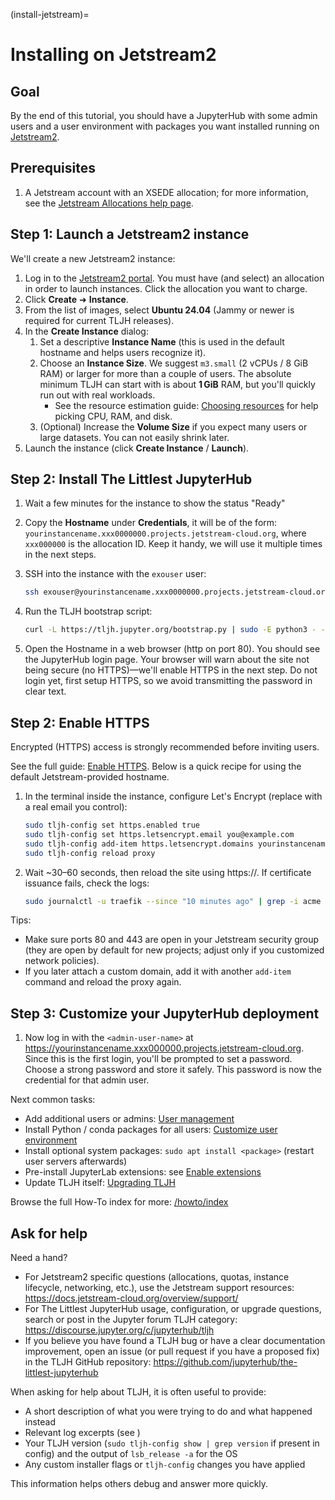(install-jetstream)=

# Installing on Jetstream2

## Goal

By the end of this tutorial, you should have a JupyterHub with some admin
users and a user environment with packages you want installed running on
[Jetstream2](https://jetstream-cloud.org/).

## Prerequisites

1. A Jetstream account with an XSEDE allocation; for more information,
   see the [Jetstream Allocations help page](https://jetstream-cloud.org/allocations/).

## Step 1: Launch a Jetstream2 instance

We'll create a new Jetstream2 instance:

1.  Log in to the [Jetstream2 portal](https://use.jetstream-cloud.org/). You must have (and select) an allocation in order to launch instances. Click the allocation you want to charge.
2.  Click **Create** ➜ **Instance**.
3.  From the list of images, select **Ubuntu 24.04** (Jammy or newer is required for current TLJH releases).
4.  In the **Create Instance** dialog:
    1. Set a descriptive **Instance Name** (this is used in the default hostname and helps users recognize it).
    2. Choose an **Instance Size**. We suggest `m3.small` (2 vCPUs / 8 GiB RAM) or larger for more than a couple of users. The absolute minimum TLJH can start with is about **1 GiB** RAM, but you'll quickly run out with real workloads.
       - See the resource estimation guide: [Choosing resources](/howto/admin/resource-estimation) for help picking CPU, RAM, and disk.
    3. (Optional) Increase the **Volume Size** if you expect many users or large datasets. You can not easily shrink later.
5.  Launch the instance (click **Create Instance** / **Launch**).

## Step 2: Install The Littlest JupyterHub

1. Wait a few minutes for the instance to show the status "Ready"
2. Copy the **Hostname** under **Credentials**, it will be of the form: `yourinstancename.xxx0000000.projects.jetstream-cloud.org`, where `xxx000000` is the allocation ID. Keep it handy, we will use it multiple times in the next steps.

3. SSH into the instance with the `exouser` user:

    ```bash
    ssh exouser@yourinstancename.xxx0000000.projects.jetstream-cloud.org
    ```

4. Run the TLJH bootstrap script:

   ```bash
   curl -L https://tljh.jupyter.org/bootstrap.py | sudo -E python3 - --admin <admin-user-name>
   ```

5.  Open the Hostname in a web browser (http on port 80). You should see the JupyterHub login page. Your browser will warn about the site not being secure (no HTTPS)—we'll enable HTTPS in the next step. Do not login yet, first setup HTTPS, so we avoid transmitting the password in clear text.

## Step 2: Enable HTTPS

Encrypted (HTTPS) access is strongly recommended before inviting users.

See the full guide: [Enable HTTPS](/howto/admin/https). Below is a quick recipe for using the default Jetstream-provided hostname.

1. In the terminal inside the instance, configure Let's Encrypt (replace with a real email you control):
   ```bash
   sudo tljh-config set https.enabled true
   sudo tljh-config set https.letsencrypt.email you@example.com
   sudo tljh-config add-item https.letsencrypt.domains yourinstancename.xxx0000000.projects.jetstream-cloud.org
   sudo tljh-config reload proxy
   ```
2. Wait ~30–60 seconds, then reload the site using https://. If certificate issuance fails, check the logs:
   ```bash
   sudo journalctl -u traefik --since "10 minutes ago" | grep -i acme
   ```

Tips:

- Make sure ports 80 and 443 are open in your Jetstream security group (they are open by default for new projects; adjust only if you customized network policies).
- If you later attach a custom domain, add it with another `add-item` command and reload the proxy again.

## Step 3: Customize your JupyterHub deployment

1. Now log in with the `<admin-user-name>` at https://yourinstancename.xxx000000.projects.jetstream-cloud.org. Since this is the first login, you'll be prompted to set a password. Choose a strong password and store it safely. This password is now the credential for that admin user.

Next common tasks:

- Add additional users or admins: [User management](/howto/admin/add-users)
- Install Python / conda packages for all users: [Customize user environment](/howto/user-env)
- Install optional system packages: `sudo apt install <package>` (restart user servers afterwards)
- Pre-install JupyterLab extensions: see [Enable extensions](/howto/admin/enable-extensions)
- Update TLJH itself: [Upgrading TLJH](/topic/installer-upgrade-actions)

Browse the full How-To index for more: [/howto/index](/howto/index)

## Ask for help

Need a hand?

- For Jetstream2 specific questions (allocations, quotas, instance lifecycle, networking, etc.), use the Jetstream support resources: <https://docs.jetstream-cloud.org/overview/support/>
- For The Littlest JupyterHub usage, configuration, or upgrade questions, search or post in the Jupyter forum TLJH category: <https://discourse.jupyter.org/c/jupyterhub/tljh>
- If you believe you have found a TLJH bug or have a clear documentation improvement, open an issue (or pull request if you have a proposed fix) in the TLJH GitHub repository: <https://github.com/jupyterhub/the-littlest-jupyterhub>

When asking for help about TLJH, it is often useful to provide:

- A short description of what you were trying to do and what happened instead
- Relevant log excerpts (see [](/troubleshooting/logs))
- Your TLJH version (`sudo tljh-config show | grep version` if present in config) and the output of `lsb_release -a` for the OS
- Any custom installer flags or `tljh-config` changes you have applied

This information helps others debug and answer more quickly.
